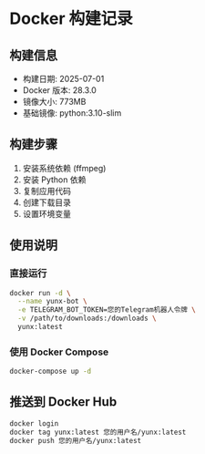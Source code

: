 # Docker 构建记录

## 构建信息

- 构建日期: 2025-07-01
- Docker 版本: 28.3.0
- 镜像大小: 773MB
- 基础镜像: python:3.10-slim

## 构建步骤

1. 安装系统依赖 (ffmpeg)
2. 安装 Python 依赖
3. 复制应用代码
4. 创建下载目录
5. 设置环境变量

## 使用说明

### 直接运行

```bash
docker run -d \
  --name yunx-bot \
  -e TELEGRAM_BOT_TOKEN=您的Telegram机器人令牌 \
  -v /path/to/downloads:/downloads \
  yunx:latest
```

### 使用 Docker Compose

```bash
docker-compose up -d
```

## 推送到 Docker Hub

```bash
docker login
docker tag yunx:latest 您的用户名/yunx:latest
docker push 您的用户名/yunx:latest
```